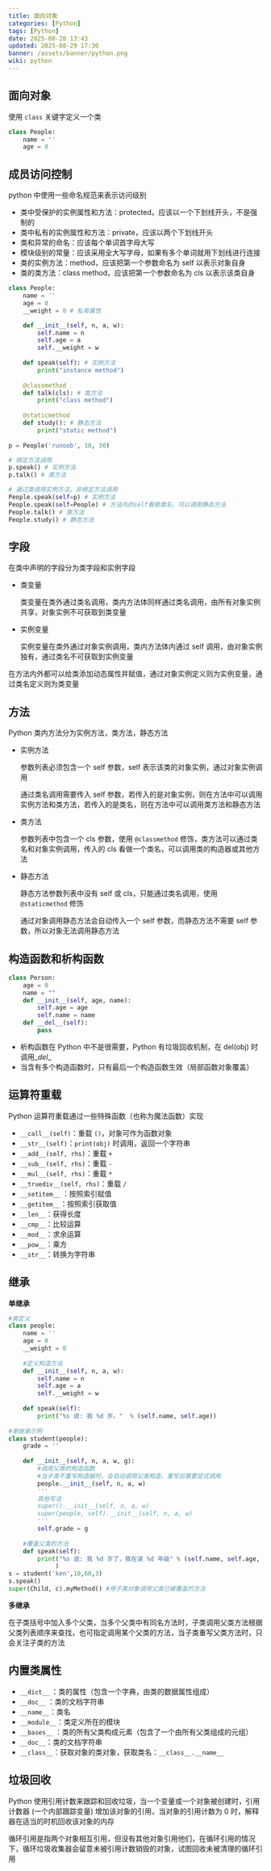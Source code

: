 ```yaml
---
title: 面向对象
categories: [Python]
tags: [Python]
date: 2025-08-28 13:43
updated: 2025-08-29 17:30
banner: /assets/banner/python.png
wiki: python
---
```

## 面向对象

使用 `class` 关键字定义一个类

```python
class People:
    name = ''
    age = 0
```

## 成员访问控制

python 中使用一些命名规范来表示访问级别

- 类中受保护的实例属性和方法：protected，应该以一个下划线开头，不是强制的
- 类中私有的实例属性和方法：private，应该以两个下划线开头
- 类和异常的命名：应该每个单词首字母大写
- 模块级别的常量：应该采用全大写字母，如果有多个单词就用下划线进行连接
- 类的实例方法：method，应该把第一个参数命名为 self 以表示对象自身
- 类的类方法：class method，应该把第一个参数命名为 cls 以表示该类自身

```python
class People:
    name = ''
    age = 0
    __weight = 0 # 私有属性

    def __init__(self, n, a, w):
        self.name = n
        self.age = a
        self.__weight = w
        
    def speak(self): # 实例方法
        print("instance method")
    
    @classmethod
    def talk(cls): # 类方法
        print("class method")
    
    @staticmethod
    def study(): # 静态方法
        print("static method")
 
p = People('runoob', 10, 30)

# 绑定方法调用
p.speak() # 实例方法
p.talk() # 类方法

# 通过类调用实例方法，非绑定方法调用
People.speak(self=p) # 实例方法
People.speak(self=People) # 方法内的self看做类名，可以调用静态方法
People.talk() # 类方法
People.study() # 静态方法
```

## 字段

在类中声明的字段分为类字段和实例字段

- 类变量

  类变量在类外通过类名调用，类内方法体同样通过类名调用，由所有对象实例共享，对象实例不可获取到类变量

- 实例变量

  实例变量在类外通过对象实例调用，类内方法体内通过 self 调用，由对象实例独有，通过类名不可获取到实例变量

在方法内外都可以给类添加动态属性并赋值，通过对象实例定义则为实例变量，通过类名定义则为类变量

## 方法

Python 类内方法分为实例方法，类方法，静态方法

- 实例方法

  参数列表必须包含一个 self 参数，self 表示该类的对象实例，通过对象实例调用

  通过类名调用需要传入 self 参数，若传入的是对象实例，则在方法中可以调用实例方法和类方法，若传入的是类名，则在方法中可以调用类方法和静态方法

- 类方法

  参数列表中包含一个 cls 参数，使用 `@classmethod` 修饰，类方法可以通过类名和对象实例调用，传入的 cls 看做一个类名，可以调用类的构造器或其他方法

- 静态方法

  静态方法参数列表中没有 self 或 cls，只能通过类名调用，使用 `@staticmethod` 修饰

  通过对象调用静态方法会自动传入一个 self 参数，而静态方法不需要 self 参数，所以对象无法调用静态方法

## 构造函数和析构函数

```python
class Person:
    age = 0
    name = ""
    def __init__(self, age, name):
        self.age = age
        self.name = name
    def __del__(self):
        pass
```

- 析构函数在 Python 中不是很需要，Python 有垃圾回收机制，在 del(obj) 时调用\__del__
- 当含有多个构造函数时，只有最后一个构造函数生效（局部函数对象覆盖）

## 运算符重载

Python 运算符重载通过一些特殊函数（也称为魔法函数）实现

- `__call__(self)`：重载 `()`，对象可作为函数对象
- `__str__(self)`：`print(obj)` 时调用，返回一个字符串
- `__add__(self, rhs)`：重载 `+`
- `__sub__(self, rhs)`：重载 `-`
- `__mul__(self, rhs)`：重载 `*`
- `__truediv__(self, rhs)`：重载 `/`
- `__setitem__` ：按照索引赋值
- `__getitem__`：按照索引获取值
- `__len__`：获得长度
- `__cmp__`：比较运算
- `__mod__`：求余运算
- `__pow__`：乘方
- `__str__`：转换为字符串

## 继承

**单继承**

```python
#类定义
class people:
    name = ''
    age = 0
    __weight = 0
    
    #定义构造方法
    def __init__(self, n, a, w):
        self.name = n
        self.age = a
        self.__weight = w
        
    def speak(self):
        print("%s 说: 我 %d 岁。"  % (self.name, self.age))
 
#单继承示例
class student(people):
    grade = ''
    
    def __init__(self, n, a, w, g):
        #调用父类的构造函数
        #当子类不重写构造器时，会自动调用父类构造，重写后需要显式调用
        people.__init__(self, n, a, w)
        '''
        其他写法
        super().__init__(self, n, a, w)
        super(people, self).__init__(self, n, a, w)
        '''
        self.grade = g
        
    #覆盖父类的方法
    def speak(self):
        print("%s 说: 我 %d 岁了，我在读 %d 年级" % (self.name, self.age, self.grade)
             )
s = student('ken',10,60,3)
s.speak()
super(Child, c).myMethod() #用子类对象调用父类已被覆盖的方法
```

**多继承**

在子类括号中加入多个父类，当多个父类中有同名方法时，子类调用父类方法根据父类列表顺序来查找，也可指定调用某个父类的方法，当子类重写父类方法时，只会关注子类的方法

## 内置类属性

- `__dict__` ：类的属性（包含一个字典，由类的数据属性组成）
- `__doc__` ：类的文档字符串
- `__name__`：类名
- `__module__`：类定义所在的模块
- `__bases__` ：类的所有父类构成元素（包含了一个由所有父类组成的元组）
- `__doc__`：类的文档字符串
- `__class__`：获取对象的类对象，获取类名：`__class__.__name__`

## 垃圾回收

Python 使用引用计数来跟踪和回收垃圾，当一个变量或一个对象被创建时，引用计数器 (一个内部跟踪变量) 增加该对象的引用，当对象的引用计数为 0 时，解释器在适当的时机回收该对象的内存

循环引用是指两个对象相互引用，但没有其他对象引用他们，在循环引用的情况下，循环垃圾收集器会留意未被引用计数销毁的对象，试图回收未被清理的循环引用

